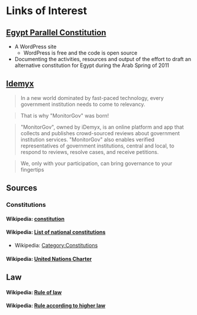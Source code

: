 # Links of Interest

## [Egypt Parallel Constitution]( https://parallelconstitution.wordpress.com )
* A WordPress site
	* WordPress is free and the code is open source
* Documenting the activities, resources and output of the effort to draft an alternative constitution for Egypt during the Arab Spring of 2011

## [Idemyx]( http://idemyx.com )

> In a new world dominated by fast-paced technology, every government institution needs to come to relevancy.
 
> That is why &quot;MonitorGov&quot; was born!

>&quot;MonitorGov&quot;, owned by iDemyx, is an online platform and app that collects and publishes crowd-sourced reviews about government institution services. &quot;MonitorGov&quot; also enables verified representatives of government institutions, central and local, to respond to reviews, resolve cases, and receive petitions.

> We, only with your participation, can bring governance to your fingertips



## Sources

### Constitutions

#### Wikipedia: [constitution]( https://en.wikipedia.org/wiki/Constitution "Wikipedia entry" )

#### Wikipedia: [List of national constitutions]( https://en.wikipedia.org/wiki/List_of_national_constitutions )
* Wikipedia: [Category:Constitutions]( https://en.wikipedia.org/wiki/Category:Constitutions )

#### Wikipedia: [United Nations Charter]( https://en.wikipedia.org/wiki/United_Nations_Charter )


## Law

#### Wikipedia: [Rule of law]( https://en.wikipedia.org/wiki/Rule_of_law )
#### Wikipedia: [Rule according to higher law]( https://en.wikipedia.org/wiki/Rule_according_to_higher_law )